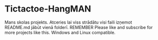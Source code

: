 # Tictactoe-HangMAN
Mans skolas projekts.
Atceries lai viss strādātu visi faili izņemot README.md jābūt vienā folderī.
REMEMBER Please like and subscribe for more projects like this.
Windows and Linux compatible.
